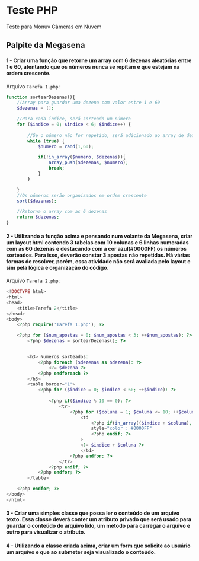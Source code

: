 # Teste PHP
Teste para Monuv Câmeras em Nuvem

## Palpite da Megasena

#### 1 - Criar uma função que retorne um array com 6 dezenas aleatórias entre 1 e 60, atentando que os números nunca se repitam e que estejam na ordem crescente.

Arquivo `Tarefa 1.php`:

```php
function sortearDezenas(){	
	//Array para guardar uma dezena com valor entre 1 e 60
	$dezenas = [];

	//Para cada índice, será sorteado um número
	for ($indice = 0; $indice < 6; $indice++) { 
		
		//Se o número não for repetido, será adicionado ao array de dezenas
		while (true) {
			$numero = rand(1,60);

			if(!in_array($numero, $dezenas)){
				array_push($dezenas, $numero);
				break;
			}	
		}

	}
	//Os números serão organizados em ordem crescente
	sort($dezenas);

	//Retorna o array com as 6 dezenas
	return $dezenas;
}
```


#### 2 - Utilizando a função acima e pensando num volante da Megasena, criar um layout html contendo 3 tabelas com 10 colunas e 6 linhas numeradas com as 60 dezenas e destacando com a cor azul(#0000FF) os números sorteados. Para isso, deverão constar 3 apostas não repetidas. Há várias formas de resolver, porém, essa atividade não será avaliada pelo layout e sim pela lógica e organização do código.

Arquivo `Tarefa 2.php`:

```php
<!DOCTYPE html>
<html>
<head>
	<title>Tarefa 2</title>
</head>
<body>
	<?php require('Tarefa 1.php'); ?>

	<?php for ($num_apostas = 0; $num_apostas < 3; ++$num_apostas): ?>
		<?php $dezenas = sortearDezenas(); ?>


		<h3> Numeros sorteados: 
			<?php foreach ($dezenas as $dezena): ?>
				<?= $dezena ?>
			<?php endforeach ?>
		</h3>
		<table border="1">
			<?php for ($indice = 0; $indice < 60; ++$indice): ?>
				
				<?php if($indice % 10 == 0): ?>					
					<tr>
						<?php for ($coluna = 1; $coluna <= 10; ++$coluna): ?>
							<td 
								<?php if(in_array(($indice + $coluna), $dezenas)): ?>	
								style="color : #0000FF"
								<?php endif; ?>													
							>
							<?= $indice + $coluna ?>	
							</td>
						<?php endfor; ?>
					</tr>
				<?php endif; ?>		
			<?php endfor; ?>
		</table>

	<?php endfor; ?>
</body>
</html>
```

#### 3 - Criar uma simples classe que possa ler o conteúdo de um arquivo texto. Essa classe deverá conter um atributo privado que será usado para guardar o conteúdo do arquivo lido, um método para carregar o arquivo e outro para visualizar o atributo.

#### 4 - Utilizando a classe criada acima, criar um form que solicite ao usuário um arquivo e que ao submeter seja visualizado o conteúdo.
